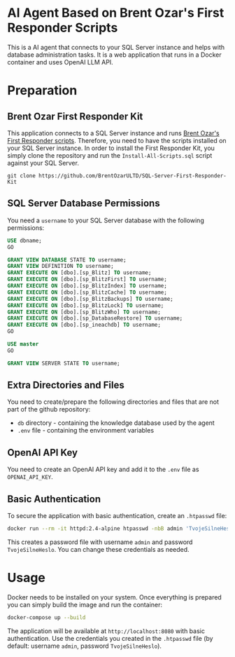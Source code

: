 # AI Agent Based on Brent Ozar's First Responder Scripts

This is a AI agent that connects to your SQL Server instance and helps with database administration tasks.
It is a web application that runs in a Docker container and uses OpenAI LLM API.

# Preparation

## Brent Ozar First Responder Kit

This application connects to a SQL Server instance and runs [Brent Ozar's First Responder scripts](https://github.com/BrentOzarULTD/SQL-Server-First-Responder-Kit).
Therefore, you need to have the scripts installed on your SQL Server instance.
In order to install the First Responder Kit, you simply clone the repository and run the `Install-All-Scripts.sql` script against your SQL Server.

```shell
git clone https://github.com/BrentOzarULTD/SQL-Server-First-Responder-Kit
```

## SQL Server Database Permissions

You need a `username` to your SQL Server database with the following permissions:
```sql
USE dbname;
GO

GRANT VIEW DATABASE STATE TO username;
GRANT VIEW DEFINITION TO username;
GRANT EXECUTE ON [dbo].[sp_Blitz] TO username;
GRANT EXECUTE ON [dbo].[sp_BlitzFirst] TO username;
GRANT EXECUTE ON [dbo].[sp_BlitzIndex] TO username;
GRANT EXECUTE ON [dbo].[sp_BlitzCache] TO username;
GRANT EXECUTE ON [dbo].[sp_BlitzBackups] TO username;
GRANT EXECUTE ON [dbo].[sp_BlitzLock] TO username;
GRANT EXECUTE ON [dbo].[sp_BlitzWho] TO username;
GRANT EXECUTE ON [dbo].[sp_DatabaseRestore] TO username;
GRANT EXECUTE ON [dbo].[sp_ineachdb] TO username;
GO

USE master
GO

GRANT VIEW SERVER STATE TO username;
```

## Extra Directories and Files

You need to create/prepare the following directories and files that are not part of the github repository:
- `db` directory - containing the knowledge database used by the agent
- `.env` file - containing the environment variables

## OpenAI API Key

You need to create an OpenAI API key and add it to the `.env` file as `OPENAI_API_KEY`.

## Basic Authentication

To secure the application with basic authentication, create an `.htpasswd` file:

```sh
docker run --rm -it httpd:2.4-alpine htpasswd -nbB admin 'TvojeSilneHeslo' > .htpasswd
```

This creates a password file with username `admin` and password `TvojeSilneHeslo`. You can change these credentials as needed.

# Usage

Docker needs to be installed on your system. Once everything is prepared you can simply build the image and run the container:

```sh
docker-compose up --build
```

The application will be available at `http://localhost:8080` with basic authentication. Use the credentials you created in the `.htpasswd` file (by default: username `admin`, password `TvojeSilneHeslo`).
